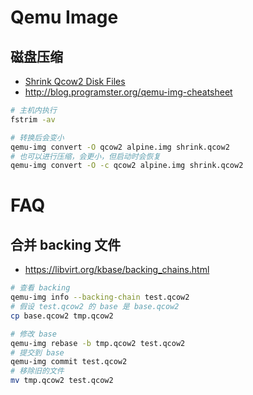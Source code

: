 # Qemu Image

## 磁盘压缩
* [Shrink Qcow2 Disk Files](https://pve.proxmox.com/wiki/Shrink_Qcow2_Disk_Files)
* http://blog.programster.org/qemu-img-cheatsheet

```bash
# 主机内执行
fstrim -av

# 转换后会变小
qemu-img convert -O qcow2 alpine.img shrink.qcow2
# 也可以进行压缩，会更小，但启动时会恢复
qemu-img convert -O -c qcow2 alpine.img shrink.qcow2
```

# FAQ
## 合并 backing 文件
* https://libvirt.org/kbase/backing_chains.html

```bash
# 查看 backing
qemu-img info --backing-chain test.qcow2
# 假设 test.qcow2 的 base 是 base.qcow2
cp base.qcow2 tmp.qcow2

# 修改 base
qemu-img rebase -b tmp.qcow2 test.qcow2
# 提交到 base
qemu-img commit test.qcow2
# 移除旧的文件
mv tmp.qcow2 test.qcow2
```
